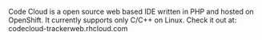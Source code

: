 Code Cloud is a open source web based IDE written in PHP and hosted on OpenShift. It currently supports only C/C++ on Linux. Check it out at:
codecloud-trackerweb.rhcloud.com

